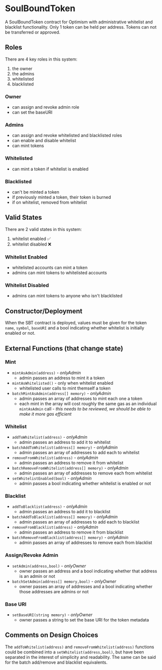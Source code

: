 # SoulBoundToken

A SoulBoundToken contract for Optimism with administrative whitelist and blacklist functionality. Only 1 token can be held per address. Tokens can not be transferred or approved.

## Roles

There are 4 key roles in this system:

1. the owner
2. the admins
3. whitelisted
4. blacklisted

### Owner

- can assign and revoke admin role
- can set the baseURI

### Admins

- can assign and revoke whitelisted and blacklisted roles
- can enable and disable whitelist
- can mint tokens

### Whitelisted

- can mint a token if whitelist is enabled

### Blacklisted

- can't be minted a token
- if previously minted a token, their token is burned
- if on whitelist, removed from whitelist

## Valid States

There are 2 valid states in this system:

1. whitelist enabled ✅
2. whitelist disabled ❌

### Whitelist Enabled

- whitelisted accounts can mint a token
- admins can mint tokens to whitelisted accounts

### Whitelist Disabled

- admins can mint tokens to anyone who isn't blacklisted

## Constructor/Deployment

When the SBT contract is deployed, values must be given for the token `name`, `symbol`, `baseURI` and a bool indicating whether whitelist is initially enabled or not.

## External Functions (that change state)

### Mint

- `mintAsAdmin(address)` - _onlyAdmin_
  - admin passes an address to mint it a token
- `mintAsWhitelisted()` - only when whitelist enabled
  - whitelisted user calls to mint themself a token
- `batchMintAsAdmin(address[] memory)` - _onlyAdmin_
  - admin passes an array of addresses to mint each one a token
  - each mint in the array will cost roughly the same gas as an individual `mintAsAdmin` call - _this needs to be reviewed, we should be able to make it more gas efficient_

### Whitelist

- `addToWhitelist(address)` - _onlyAdmin_
  - admin passes an address to add it to whitelist
- `batchAddToWhitelist(address[] memory)` - _onlyAdmin_
  - admin passes an array of addresses to add each to whitelist
- `removeFromWhitelist(address)` - _onlyAdmin_
  - admin passes an address to remove it from whitelist
- `batchRemoveFromWhitelist(address[] memory)` - _onlyAdmin_
  - admin passes an array of addresses to remove each from whitelist
- `setWhitelistEnabled(bool)` - _onlyAdmin_
  - admin passes a bool indicating whether whitelist is enabled or not

### Blacklist

- `addToBlacklist(address)` - _onlyAdmin_
  - admin passes an address to add it to blacklist
- `batchAddToBlacklist(address[] memory)` - _onlyAdmin_
  - admin passes an array of addresses to add each to blacklist
- `removeFromBlacklist(address)` - _onlyAdmin_
  - admin passes an address to remove it from blacklist
- `batchRemoveFromBlacklist(address[] memory)` - _onlyAdmin_
  - admin passes an array of addresses to remove each from blacklist

### Assign/Revoke Admin

- `setAdmin(address,bool)` - _onlyOwner_
  - owner passes an address and a bool indicating whether that address is an admin or not
- `batchSetAdmin(address[] memory,bool)` - _onlyOwner_
  - owner passes an array of addresses and a bool indicating whether those addresses are admins or not

### Base URI

- `setBaseURI(string memory)` - _onlyOwner_
  - owner passes a string to set the base URI for the token metadata

## Comments on Design Choices

The `addToWhitelist(address)` and `removeFromWhitelist(address)` functions could be combined into a `setWhitelist(address,bool)`, but have been separated in the interest of simplicity and readability. The same can be said for the batch add/remove and blacklist equivalents.
